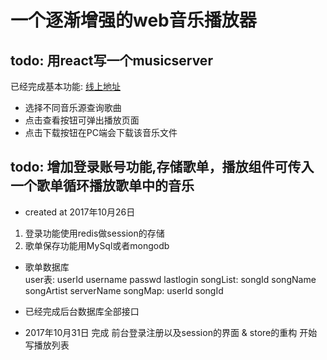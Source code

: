 # 一个逐渐增强的web音乐播放器
## todo: 用react写一个musicserver  
已经完成基本功能: [线上地址](www.besttian.top:3001)
- 选择不同音乐源查询歌曲
- 点击查看按钮可弹出播放页面
- 点击下载按钮在PC端会下载该音乐文件
## todo: 增加登录账号功能,存储歌单，播放组件可传入一个歌单循环播放歌单中的音乐 
- created at 2017年10月26日
1. 登录功能使用redis做session的存储
2. 歌单保存功能用MySql或者mongodb  
- 歌单数据库  
user表: userId username passwd lastlogin
songList: songId songName songArtist serverName
songMap: userId songId

- 已经完成后台数据库全部接口
- 2017年10月31日 完成  前台登录注册以及session的界面 & store的重构 开始写播放列表